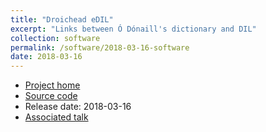 ```yaml
---
title: "Droichead eDIL"
excerpt: "Links between Ó Dónaill's dictionary and DIL"
collection: software
permalink: /software/2018-03-16-software
date: 2018-03-16
---
```


* [Project home](https://cadhan.com/droichead/)
* [Source code](https://github.com/kscanne/droichead)
* Release date: 2018-03-16
* [Associated talk](/talks/2018-05-24-talk)

